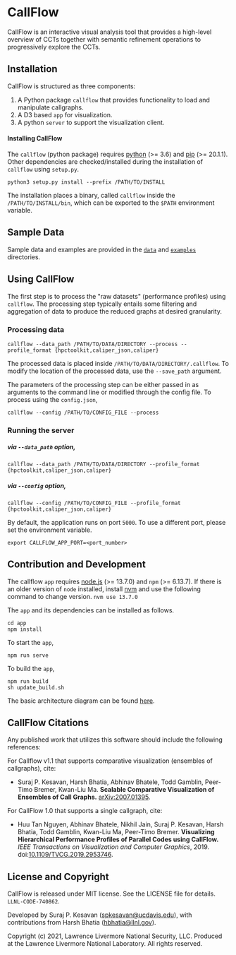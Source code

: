 # CallFlow

CallFlow is an interactive visual analysis tool that provides a high-level overview of CCTs together with semantic refinement operations to progressively explore the CCTs.

## Installation

CallFlow is structured as three components:

1. A Python package `callflow` that provides functionality to load and manipulate callgraphs.
2. A D3 based `app` for visualization.
3. A python `server` to support the visualization client.

#### Installing CallFlow

The `callflow` (python package) requires [python](https://realpython.com/installing-python/) (>= 3.6) and [pip](https://pip.pypa.io/en/stable/news/) (>= 20.1.1). Other dependencies are checked/installed during the installation of `callflow` using `setup.py`.

```
python3 setup.py install --prefix /PATH/TO/INSTALL
```

The installation places a binary, called `callflow` inside the
`/PATH/TO/INSTALL/bin`, which can be exported to the `$PATH` environment variable.

## Sample Data

Sample data and examples are provided in the [`data`](./data) and [`examples`](./examples) directories.

## Using CallFlow

The first step is to process the "raw datasets" (performance profiles) using `callflow`. The processing step typically entails some filtering and aggregation of data to produce the reduced graphs at desired granularity.

### Processing data

```
callflow --data_path /PATH/TO/DATA/DIRECTORY --process --profile_format {hpctoolkit,caliper_json,caliper}
```

The processed data is placed inside `/PATH/TO/DATA/DIRECTORY/.callflow`. To modify the location of the processed data, use the `--save_path` argument.

The parameters of the processing step can be either passed in as arguments to the command line or modified through the config file. To process using the `config.json`,

```
callflow --config /PATH/TO/CONFIG_FILE --process
```

### Running the server

##### via `--data_path` option,
```
callflow --data_path /PATH/TO/DATA/DIRECTORY --profile_format {hpctoolkit,caliper_json,caliper}
```

##### via `--config` option,
```
callflow --config /PATH/TO/CONFIG_FILE --profile_format {hpctoolkit,caliper_json,caliper}
```

By default, the application runs on port `5000`. To use a different port, please set the environment variable.
```
export CALLFLOW_APP_PORT=<port_number>
```

## Contribution and Development

The callflow `app` requires [node.js](https://nodejs.org/en/download/) (>= 13.7.0) and `npm` (>= 6.13.7). If there is an older version of `node` installed, install [nvm](https://github.com/nvm-sh/nvm) and use the following command to change version.
`nvm use 13.7.0`

The `app` and its dependencies can be installed as follows.

```
cd app
npm install
```

To start the `app`,

```
npm run serve
```

To build the `app`,
```
npm run build
sh update_build.sh
```

The basic architecture diagram can be found [here](/docs/figures/CallFlow-basic-architecture.png).

## CallFlow Citations

Any published work that utilizes this software should include the following references:


For Callflow v1.1 that supports comparative visualization (ensembles of callgraphs), cite:

- Suraj P. Kesavan, Harsh Bhatia, Abhinav Bhatele, Todd Gamblin, Peer-Timo Bremer, Kwan-Liu Ma. **Scalable Comparative Visualization of Ensembles of Call Graphs.** [arXiv:2007.01395](https://arxiv.org/abs/2007.01395).

For CallFlow 1.0 that supports a single callgraph, cite:

- Huu Tan Nguyen, Abhinav Bhatele, Nikhil Jain, Suraj P. Kesavan, Harsh Bhatia, Todd Gamblin, Kwan-Liu Ma, Peer-Timo Bremer. **Visualizing Hierarchical Performance Profiles of Parallel Codes using CallFlow.** _IEEE Transactions on Visualization and Computer Graphics_, 2019. doi:[10.1109/TVCG.2019.2953746](https://ieeexplore.ieee.org/document/8901998).

## License and Copyright

CallFlow is released under MIT license. See the LICENSE file for details.
`LLNL-CODE-740862`.

Developed by Suraj P. Kesavan (<spkesavan@ucdavis.edu>), with contributions from Harsh Bhatia (<hbhatia@llnl.gov>).

Copyright (c) 2021, Lawrence Livermore National Security, LLC.
Produced at the Lawrence Livermore National Laboratory. All rights reserved.
